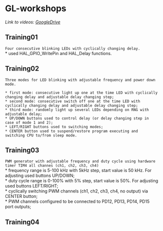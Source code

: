 # GL-workshops  
*Link to videos: [GoogleDrive](https://drive.google.com/drive/folders/1N6_LGeXfZefZ2izT5ZKz3xPsAGWl0FHN?usp=sharing)*  

## **Training01**  
`Four consecutive blinking LEDs with cyclically changing delay.`  
	* used HAL_GPIO_WritePin and HAL_Delay functions.   
## **Training02**  
`Three modes for LED blinking with adjustable frequency and power down mode.`  
  
	* first mode: consecutive light up one at the time LED with cyclically changing delay and adjustable delay changing step;  
	* second mode: consecutive switch off one at the time LED with cyclically changing delay and adjustable delay changing step;  
	* third mode: randomly light up several LEDs depending on RNG with adjustable delay;  
	* UP/DOWN buttons used to control delay (or delay changing step in case of mode 1 and 2);  
	* LEFT/RIGHT buttons used to switching modes;  
	* CENTER button used to suspend/restore program executing and switching CPU to/from sleep mode.  
## **Training03**  
`PWM generator with adjustable frequency and duty cycle using hardware timer TIM4 all channes (ch1, ch2, ch3, ch4)`  
	* frequency range is 5-100 kHz with 5kHz step, start value is 50 kHz. For adjusting used buttons UP/DOWN;  
	* duty cycle range is 0-100% with 5% step, start value is 50%. For adjusting used buttons LEFT/RIGHT;  
	* cyclically switching PWM channels (ch1, ch2, ch3, ch4, no output) via CENTER button;  
	* PWM channels configured to be connected to PD12, PD13, PD14, PD15 port outputs;  
## **Training04**





 
